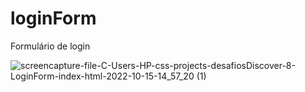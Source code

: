 # loginForm
Formulário de login

![screencapture-file-C-Users-HP-css-projects-desafiosDiscover-8-LoginForm-index-html-2022-10-15-14_57_20 (1)](https://user-images.githubusercontent.com/112633800/195991583-afd7e5cc-22cd-4d39-94a7-e6f171330c6f.png)
